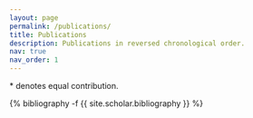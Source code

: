 ```yaml
---
layout: page
permalink: /publications/
title: Publications
description: Publications in reversed chronological order.
nav: true
nav_order: 1
---
```

<!-- _pages/publications.md -->

\* denotes equal contribution.

<div class="publications">

{% bibliography -f {{ site.scholar.bibliography }} %}

</div>
